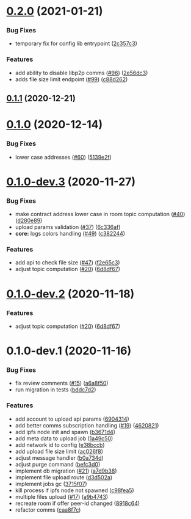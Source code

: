 <a name="0.2.0"></a>
# [0.2.0](https://github.com/rsksmart/rif-storage-upload-service/compare/v0.1.1...v0.2.0) (2021-01-21)


### Bug Fixes

* temporary fix for config lib entrypoint ([2c357c3](https://github.com/rsksmart/rif-storage-upload-service/commit/2c357c3))


### Features

* add ability to disable libp2p comms ([#96](https://github.com/rsksmart/rif-storage-upload-service/issues/96)) ([2e56dc3](https://github.com/rsksmart/rif-storage-upload-service/commit/2e56dc3))
* adds file size limit endpoint ([#99](https://github.com/rsksmart/rif-storage-upload-service/issues/99)) ([c88d262](https://github.com/rsksmart/rif-storage-upload-service/commit/c88d262))



<a name="0.1.1"></a>
## [0.1.1](https://github.com/rsksmart/rif-storage-upload-service/compare/v0.1.0...v0.1.1) (2020-12-21)



<a name="0.1.0"></a>
# [0.1.0](https://github.com/rsksmart/rif-storage-upload-service/compare/v0.1.0-dev.3...v0.1.0) (2020-12-14)


### Bug Fixes

* lower case addresses ([#60](https://github.com/rsksmart/rif-storage-upload-service/issues/60)) ([5139e2f](https://github.com/rsksmart/rif-storage-upload-service/commit/5139e2f))



<a name="0.1.0-dev.3"></a>
# [0.1.0-dev.3](https://github.com/rsksmart/rif-storage-upload-service/compare/v0.1.0-dev.1...v0.1.0-dev.3) (2020-11-27)


### Bug Fixes

* make contract address lower case in room topic computation ([#40](https://github.com/rsksmart/rif-storage-upload-service/issues/40)) ([d280e89](https://github.com/rsksmart/rif-storage-upload-service/commit/d280e89))
* upload params validation ([#37](https://github.com/rsksmart/rif-storage-upload-service/issues/37)) ([6c336af](https://github.com/rsksmart/rif-storage-upload-service/commit/6c336af))
* **core:** logs colors handling ([#49](https://github.com/rsksmart/rif-storage-upload-service/issues/49)) ([c382244](https://github.com/rsksmart/rif-storage-upload-service/commit/c382244))


### Features

* add api to check file size ([#47](https://github.com/rsksmart/rif-storage-upload-service/issues/47)) ([f2e65c3](https://github.com/rsksmart/rif-storage-upload-service/commit/f2e65c3))
* adjust topic computation ([#20](https://github.com/rsksmart/rif-storage-upload-service/issues/20)) ([6d8df67](https://github.com/rsksmart/rif-storage-upload-service/commit/6d8df67))



<a name="0.1.0-dev.2"></a>
# [0.1.0-dev.2](https://github.com/rsksmart/rif-storage-upload-service/compare/v0.1.0-dev.1...v0.1.0-dev.2) (2020-11-18)


### Features

* adjust topic computation ([#20](https://github.com/rsksmart/rif-storage-upload-service/issues/20)) ([6d8df67](https://github.com/rsksmart/rif-storage-upload-service/commit/6d8df67))



<a name="0.1.0-dev.1"></a>
# 0.1.0-dev.1 (2020-11-16)


### Bug Fixes

* fix review comments ([#15](https://github.com/rsksmart/rif-storage-upload-service/issues/15)) ([a6a8f50](https://github.com/rsksmart/rif-storage-upload-service/commit/a6a8f50))
* run migration in tests ([bddc7d2](https://github.com/rsksmart/rif-storage-upload-service/commit/bddc7d2))


### Features

* add account to upload api params ([6904314](https://github.com/rsksmart/rif-storage-upload-service/commit/6904314))
* add better comms subscription handling ([#19](https://github.com/rsksmart/rif-storage-upload-service/issues/19)) ([4620821](https://github.com/rsksmart/rif-storage-upload-service/commit/4620821))
* add ipfs node init and spawn ([b3671d4](https://github.com/rsksmart/rif-storage-upload-service/commit/b3671d4))
* add meta data to upload job ([1a49c50](https://github.com/rsksmart/rif-storage-upload-service/commit/1a49c50))
* add network id to config ([e38bccb](https://github.com/rsksmart/rif-storage-upload-service/commit/e38bccb))
* add upload file size limit ([ac026f8](https://github.com/rsksmart/rif-storage-upload-service/commit/ac026f8))
* adjust message handler ([b0a734d](https://github.com/rsksmart/rif-storage-upload-service/commit/b0a734d))
* adjust purge command ([befc3d0](https://github.com/rsksmart/rif-storage-upload-service/commit/befc3d0))
* implement db migration ([#21](https://github.com/rsksmart/rif-storage-upload-service/issues/21)) ([a7d9b38](https://github.com/rsksmart/rif-storage-upload-service/commit/a7d9b38))
* implement file upload route ([d3d502a](https://github.com/rsksmart/rif-storage-upload-service/commit/d3d502a))
* implement jobs gc ([3715f07](https://github.com/rsksmart/rif-storage-upload-service/commit/3715f07))
* kill process if ipfs node not spawned ([c98fea5](https://github.com/rsksmart/rif-storage-upload-service/commit/c98fea5))
* multiple files upload ([#17](https://github.com/rsksmart/rif-storage-upload-service/issues/17)) ([a9b4743](https://github.com/rsksmart/rif-storage-upload-service/commit/a9b4743))
* recreate room if offer peer-id changed ([8918c64](https://github.com/rsksmart/rif-storage-upload-service/commit/8918c64))
* refactor comms ([caa8f7c](https://github.com/rsksmart/rif-storage-upload-service/commit/caa8f7c))



